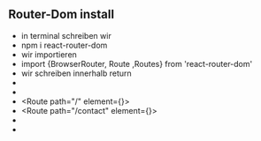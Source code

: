 ## Router-Dom install
- in terminal schreiben wir 
- npm i react-router-dom
- wir importieren 
- import {BrowserRouter, Route ,Routes}  from 'react-router-dom'
- wir schreiben innerhalb return 
- <BrowserRouter>
- <Routes> 
-  <Route path="/" element={<Home />}> 
- <Route path="/contact" element={<Contact />}> 
- </Routes>
- </BrowserRouter>